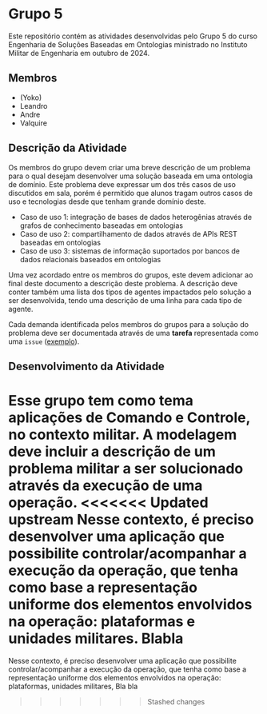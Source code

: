 # Grupo 5

Este repositório contém as atividades desenvolvidas pelo Grupo 5 do curso Engenharia de Soluções Baseadas em Ontologias ministrado no Instituto Militar de Engenharia em outubro de 2024.

## Membros

- (Yoko)
- Leandro
- Andre
- Valquire

## Descrição da Atividade

Os membros do grupo devem criar uma breve descrição de um problema para o qual desejam desenvolver uma solução baseada em uma ontologia de domínio. Este problema deve expressar um dos três casos de uso discutidos em sala, porém é permitido que alunos tragam outros casos de uso e tecnologias desde que tenham grande domínio deste.

- Caso de uso 1: integração de bases de dados heterogênias através de grafos de conhecimento baseadas em ontologias
- Caso de uso 2: compartilhamento de dados através de APIs REST baseadas em ontologias
- Caso de uso 3: sistemas de informação suportados por bancos de dados relacionais baseados em ontologias

Uma vez acordado entre os membros do grupos, este devem adicionar ao final deste documento a descrição deste problema. A descrição deve conter também uma lista dos tipos de agentes impactados pelo solução a ser desenvolvida, tendo uma descrição de uma linha para cada tipo de agente.

Cada demanda identificada pelos membros do grupos para a solução do problema deve ser documentada através de uma **tarefa** representada como uma `issue` ([exemplo](https://github.com/ime-course-2024/grupo-1/issues/1)).

## Desenvolvimento da Atividade 
Esse grupo tem como tema aplicações de Comando e Controle, no contexto militar.
A modelagem deve incluir a descrição de um problema militar a ser solucionado através da execução de uma operação.
<<<<<<< Updated upstream
Nesse contexto, é preciso desenvolver uma aplicação que possibilite controlar/acompanhar a execução da operação, que tenha como base a representação uniforme dos elementos envolvidos na operação: plataformas e unidades militares.
Blabla
=======
Nesse contexto, é preciso desenvolver uma aplicação que possibilite controlar/acompanhar a execução da operação, que tenha como base a representação uniforme dos elementos envolvidos na operação: 
plataformas, unidades militares, 
Bla bla
>>>>>>> Stashed changes
